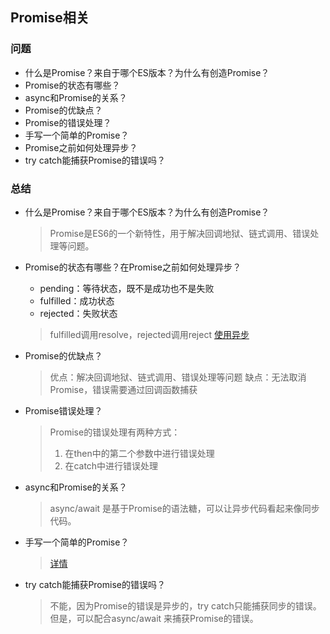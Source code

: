 ## Promise相关

### 问题
- 什么是Promise？来自于哪个ES版本？为什么有创造Promise？
- Promise的状态有哪些？
- async和Promise的关系？
- Promise的优缺点？
- Promise的错误处理？
- 手写一个简单的Promise？
- Promise之前如何处理异步？
- try catch能捕获Promise的错误吗？

### 总结
- 什么是Promise？来自于哪个ES版本？为什么有创造Promise？
  > Promise是ES6的一个新特性，用于解决回调地狱、链式调用、错误处理等问题。

- Promise的状态有哪些？在Promise之前如何处理异步？
  - pending：等待状态，既不是成功也不是失败
  - fulfilled：成功状态
  - rejected：失败状态

  > fulfilled调用resolve，rejected调用reject
  > [使用异步](./[⭐⭐⭐⭐⭐]-异步.md#使用异步)

- Promise的优缺点？
  > 优点：解决回调地狱、链式调用、错误处理等问题
  > 缺点：无法取消Promise，错误需要通过回调函数捕获

- Promise错误处理？
  > Promise的错误处理有两种方式：
  > 1. 在then中的第二个参数中进行错误处理
  > 2. 在catch中进行错误处理

- async和Promise的关系？
  >  async/await 是基于Promise的语法糖，可以让异步代码看起来像同步代码。

- 手写一个简单的Promise？
  > [详情](./[⭐⭐⭐⭐⭐]-异步.md#内置对象相关)

- try catch能捕获Promise的错误吗？
  > 不能，因为Promise的错误是异步的，try catch只能捕获同步的错误。
  > 但是，可以配合async/await 来捕获Promise的错误。

